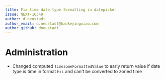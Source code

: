 ```yaml
---
title: Fix time date type formatting in datepicker
issue: NEXT-16349
author: d.neustadt
author_email: d.neustadt@haokeyingxiao.com 
author_github: dneustadt
---
```

# Administration
* Changed computed `timezoneFormattedValue` to early return value if date type is time in format `H:i` and can't be converted to zoned time
